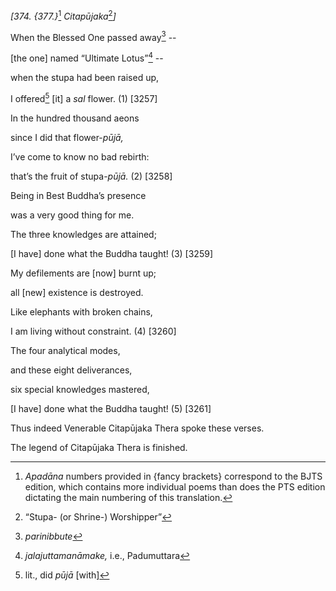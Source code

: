 *\[374. {377.}*[^1] *Citapūjaka*[^2]*\]*

When the Blessed One passed away[^3] --

\[the one\] named “Ultimate Lotus”[^4] --

when the stupa had been raised up,

I offered[^5] \[it\] a *sal* flower. (1) \[3257\]

In the hundred thousand aeons

since I did that flower-*pūjā,*

I’ve come to know no bad rebirth:

that’s the fruit of stupa-*pūjā.* (2) \[3258\]

Being in Best Buddha’s presence

was a very good thing for me.

The three knowledges are attained;

\[I have\] done what the Buddha taught! (3) \[3259\]

My defilements are \[now\] burnt up;

all \[new\] existence is destroyed.

Like elephants with broken chains,

I am living without constraint. (4) \[3260\]

The four analytical modes,

and these eight deliverances,

six special knowledges mastered,

\[I have\] done what the Buddha taught! (5) \[3261\]

Thus indeed Venerable Citapūjaka Thera spoke these verses.

The legend of Citapūjaka Thera is finished.

[^1]: *Apadāna* numbers provided in {fancy brackets} correspond to the
    BJTS edition, which contains more individual poems than does the PTS
    edition dictating the main numbering of this translation.

[^2]: “Stupa- (or Shrine-) Worshipper”

[^3]: *parinibbute*

[^4]: *jalajuttamanāmake,* i.e., Padumuttara

[^5]: lit., did *pūjā* \[with\]
